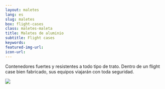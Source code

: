 ```yaml
---
layout: maletes
lang: es
slug: maletes
box: flight-cases
class: maletes-maleta
title: Maletes de aluminio
subtitle: Flight cases
keywords: 
featured-img-url:
icon-url: 
---
```


Contenedores fuertes y resistentes a todo tipo de trato. Dentro de un flight case bien fabricado, sus equipos viajarán con toda seguridad.

<p class="text-center"><img src="{{ site.base_url }}/assets/img/01-thumbnail-box-fort-maletes-alumini-flight-cases.jpg"></p>
